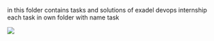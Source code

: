 in this folder contains tasks and solutions of exadel devops internship
<br>each task in own folder with name task<number of task>  
  
<a href='http://178.159.233.40:12200/job/extra4/'><img src='http://178.159.233.40:12200/buildStatus/icon?job=extra4'></a>

